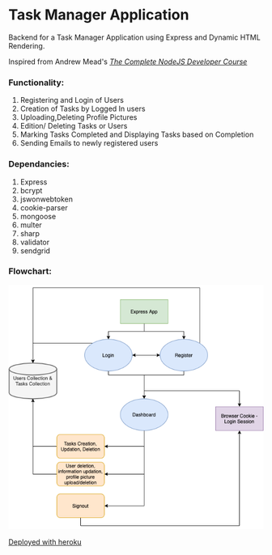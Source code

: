 # Task Manager Application

Backend for a Task Manager Application using Express and Dynamic HTML Rendering.

Inspired from Andrew Mead's *[The Complete NodeJS Developer Course](https://www.udemy.com/course/the-complete-nodejs-developer-course-2/learn/)*

### **Functionality**:

1. Registering and Login of Users
2. Creation of Tasks by Logged In users
3. Uploading,Deleting Profile Pictures
4. Edition/ Deleting Tasks or Users
5. Marking Tasks Completed and Displaying Tasks based on Completion
6. Sending Emails to newly registered users

### **Dependancies**:

1. Express
2. bcrypt
3. jswonwebtoken
4. cookie-parser
5. mongoose
6. multer
7. sharp
8. validator
9. sendgrid

### **Flowchart**:

![task-app-diag](public/img/task-app-diag.png)


[Deployed with heroku](https://sanjit-task-app.herokuapp.com/)
